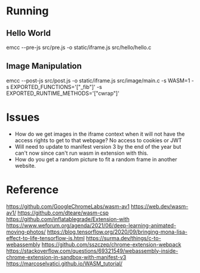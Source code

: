 # Running

## Hello World

emcc --pre-js src/pre.js -o static/iframe.js src/hello/hello.c

## Image Manipulation

emcc --post-js src/post.js -o static/iframe.js src/image/main.c -s WASM=1 -s EXPORTED_FUNCTIONS='["_fib"]' -s EXPORTED_RUNTIME_METHODS='["cwrap"]'

# Issues

* How do we get images in the iframe context when it will not have the access rights to get to that webpage? No access to cookies or JWT
* Will need to update to manifest version 3 by the end of the year but can't now since can't run wasm in extension with this.
* How do you get a random picture to fit a random frame in another website.
# Reference

https://github.com/GoogleChromeLabs/wasm-av1
https://web.dev/wasm-av1/
https://github.com/dteare/wasm-csp
https://github.com/inflatablegrade/Extension-with
https://www.weforum.org/agenda/2021/06/deep-learning-animated-moving-photos/
https://blog.tensorflow.org/2020/09/bringing-mona-lisa-effect-to-life-tensorflow-js.html
https://surma.dev/things/c-to-webassembly
https://github.com/sszczep/chrome-extension-webpack
https://stackoverflow.com/questions/69321549/webassembly-inside-chrome-extension-in-sandbox-with-manifest-v3
https://marcoselvatici.github.io/WASM_tutorial/